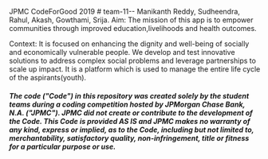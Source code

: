 JPMC CodeForGood 2019
    # team-11--
        Manikanth Reddy,
        Sudheendra,
        Rahul,
        Akash,
        Gowthami,
        Srija.
Aim:
The mission of this app is to empower communities through improved education,livelihoods and health outcomes.

Context:
It is focused on enhancing the dignity and well-being of socially and economically vulnerable people.
We develop and test innovative solutions to address complex social problems and leverage partnerships to scale up impact.
It is a platform which is used to manage the entire life cycle of the aspirants(youth).


##### The code ("Code") in this repository was created solely by the student teams during a coding competition hosted by JPMorgan Chase Bank, N.A. ("JPMC").						JPMC did not create or contribute to the development of the Code.  This Code is provided AS IS and JPMC makes no warranty of any kind, express or implied, as to the Code,						including but not limited to, merchantability, satisfactory quality, non-infringement, title or fitness for a particular purpose or use.
